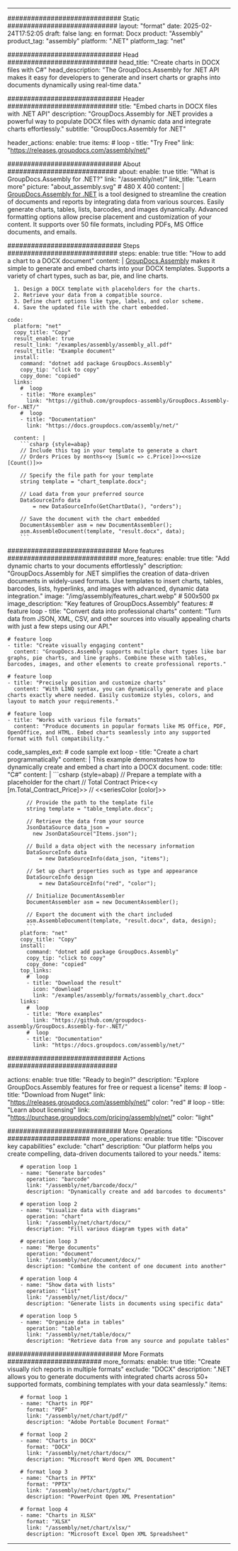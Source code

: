



---
############################# Static ############################
layout: "format"
date:  2025-02-24T17:52:05
draft: false
lang: en
format: Docx
product: "Assembly"
product_tag: "assembly"
platform: ".NET"
platform_tag: "net"

############################# Head ############################
head_title: "Create charts in DOCX files with C#"
head_description: "The GroupDocs.Assembly for .NET API makes it easy for developers to generate and insert charts or graphs into documents dynamically using real-time data."

############################# Header ############################
title: "Embed charts in DOCX files with .NET API" 
description: "GroupDocs.Assembly for .NET provides a powerful way to populate DOCX files with dynamic data and integrate charts effortlessly."
subtitle: "GroupDocs.Assembly for .NET" 

header_actions:
  enable: true
  items:
    #  loop
    - title: "Try Free"
      link: "https://releases.groupdocs.com/assembly/net/"
      
############################# About ############################
about:
    enable: true
    title: "What is GroupDocs.Assembly for .NET?"
    link: "/assembly/net/"
    link_title: "Learn more"
    picture: "about_assembly.svg" # 480 X 400
    content: |
       [GroupDocs.Assembly for .NET](/assembly/net/) is a tool designed to streamline the creation of documents and reports by integrating data from various sources. Easily generate charts, tables, lists, barcodes, and images dynamically. Advanced formatting options allow precise placement and customization of your content. It supports over 50 file formats, including PDFs, MS Office documents, and emails.

############################# Steps ############################
steps:
    enable: true
    title: "How to add a chart to a DOCX document"
    content: |
      [GroupDocs.Assembly](/assembly/net/) makes it simple to generate and embed charts into your DOCX templates. Supports a variety of chart types, such as bar, pie, and line charts.
      
      1. Design a DOCX template with placeholders for the charts.
      2. Retrieve your data from a compatible source.
      3. Define chart options like type, labels, and color scheme.
      4. Save the updated file with the chart embedded.
   
    code:
      platform: "net"
      copy_title: "Copy"
      result_enable: true
      result_link: "/examples/assembly/assembly_all.pdf"
      result_title: "Example document"
      install:
        command: "dotnet add package GroupDocs.Assembly"
        copy_tip: "click to copy"
        copy_done: "copied"
      links:
        #  loop
        - title: "More examples"
          link: "https://github.com/groupdocs-assembly/GroupDocs.Assembly-for-.NET/"
        #  loop
        - title: "Documentation"
          link: "https://docs.groupdocs.com/assembly/net/"
          
      content: |
        ```csharp {style=abap}
        // Include this tag in your template to generate a chart
        // Orders Prices by months<<y [Sum(c => c.Price)]>><<size [Count()]>>

        // Specify the file path for your template
        string template = "chart_template.docx";

        // Load data from your preferred source
        DataSourceInfo data 
            = new DataSourceInfo(GetChartData(), "orders");

        // Save the document with the chart embedded
        DocumentAssembler asm = new DocumentAssembler();
        asm.AssembleDocument(template, "result.docx", data);
        ```            

############################# More features ############################
more_features:
  enable: true
  title: "Add dynamic charts to your documents effortlessly"
  description: "GroupDocs.Assembly for .NET simplifies the creation of data-driven documents in widely-used formats. Use templates to insert charts, tables, barcodes, lists, hyperlinks, and images with advanced, dynamic data integration."
  image: "/img/assembly/features_chart.webp" # 500x500 px
  image_description: "Key features of GroupDocs.Assembly"
  features:
    # feature loop
    - title: "Convert data into professional charts"
      content: "Turn data from JSON, XML, CSV, and other sources into visually appealing charts with just a few steps using our API."

    # feature loop
    - title: "Create visually engaging content"
      content: "GroupDocs.Assembly supports multiple chart types like bar graphs, pie charts, and line graphs. Combine these with tables, barcodes, images, and other elements to create professional reports."

    # feature loop
    - title: "Precisely position and customize charts"
      content: "With LINQ syntax, you can dynamically generate and place charts exactly where needed. Easily customize styles, colors, and layout to match your requirements."

    # feature loop
    - title: "Works with various file formats"
      content: "Produce documents in popular formats like MS Office, PDF, OpenOffice, and HTML. Embed charts seamlessly into any supported format with full compatibility."
      
  code_samples_ext:
    # code sample ext loop
    - title: "Create a chart programmatically"
      content: |
        This example demonstrates how to dynamically create and embed a chart into a DOCX document.
      code:
        title: "C#"
        content: |
          ```csharp {style=abap}
          // Prepare a template with a placeholder for the chart
          // Total Contract Price<<y [m.Total_Contract_Price]>>
          // <<seriesColor [color]>>

          // Provide the path to the template file
          string template = "table_template.docx";

          // Retrieve the data from your source
          JsonDataSource data_json = 
            new JsonDataSource("Items.json");

          // Build a data object with the necessary information
          DataSourceInfo data 
              = new DataSourceInfo(data_json, "items");

          // Set up chart properties such as type and appearance
          DataSourceInfo design 
              = new DataSourceInfo("red", "color");

          // Initialize DocumentAssembler
          DocumentAssembler asm = new DocumentAssembler();

          // Export the document with the chart included
          asm.AssembleDocument(template, "result.docx", data, design);
          ```
        platform: "net"
        copy_title: "Copy"
        install:
          command: "dotnet add package GroupDocs.Assembly"
          copy_tip: "click to copy"
          copy_done: "copied"
        top_links:
          #  loop
          - title: "Download the result"
            icon: "download"
            link: "/examples/assembly/formats/assembly_chart.docx"
        links:
          #  loop
          - title: "More examples"
            link: "https://github.com/groupdocs-assembly/GroupDocs.Assembly-for-.NET/"
          #  loop
          - title: "Documentation"
            link: "https://docs.groupdocs.com/assembly/net/"
            

            


############################# Actions ############################

actions:
  enable: true
  title: "Ready to begin?"
  description: "Explore GroupDocs.Assembly features for free or request a license"
  items:
    #  loop
    - title: "Download from Nuget"
      link: "https://releases.groupdocs.com/assembly/net/"
      color: "red"
        #  loop
    - title: "Learn about licensing"
      link: "https://purchase.groupdocs.com/pricing/assembly/net/"
      color: "light"


############################# More Operations #####################
more_operations:
    enable: true
    title: "Discover key capabilities"
    exclude: "chart"
    description: "Our platform helps you create compelling, data-driven documents tailored to your needs."
    items: 
          
        # operation loop 1
        - name: "Generate barcodes"
          operation: "barcode"
          link: "/assembly/net/barcode/docx/"
          description: "Dynamically create and add barcodes to documents"

        # operation loop 2
        - name: "Visualize data with diagrams"
          operation: "chart"
          link: "/assembly/net/chart/docx/"
          description: "Fill various diagram types with data"

        # operation loop 3
        - name: "Merge documents"
          operation: "document"
          link: "/assembly/net/document/docx/"
          description: "Combine the content of one document into another"

        # operation loop 4
        - name: "Show data with lists"
          operation: "list"
          link: "/assembly/net/list/docx/"
          description: "Generate lists in documents using specific data"

        # operation loop 5
        - name: "Organize data in tables"
          operation: "table"
          link: "/assembly/net/table/docx/"
          description: "Retrieve data from any source and populate tables"
         
          
############################# More Formats ########################
more_formats:
    enable: true
    title: "Create visually rich reports in multiple formats"
    exclude: "DOCX"
    description: ".NET allows you to generate documents with integrated charts across 50+ supported formats, combining templates with your data seamlessly."
    items: 
          
        # format loop 1
        - name: "Charts in PDF"
          format: "PDF"
          link: "/assembly/net/chart/pdf/"
          description: "Adobe Portable Document Format"
          
        # format loop 2
        - name: "Charts in DOCX"
          format: "DOCX"
          link: "/assembly/net/chart/docx/"
          description: "Microsoft Word Open XML Document"
          
        # format loop 3
        - name: "Charts in PPTX"
          format: "PPTX"
          link: "/assembly/net/chart/pptx/"
          description: "PowerPoint Open XML Presentation"
          
        # format loop 4
        - name: "Charts in XLSX"
          format: "XLSX"
          link: "/assembly/net/chart/xlsx/"
          description: "Microsoft Excel Open XML Spreadsheet"


          

---